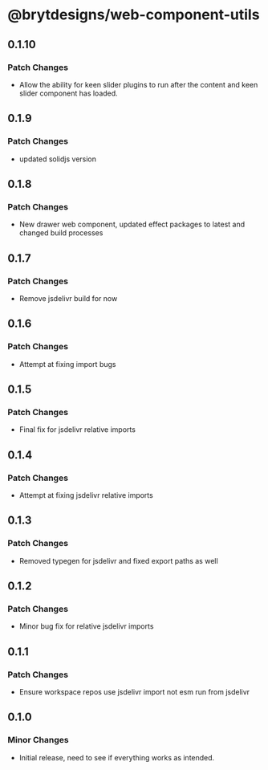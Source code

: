 # @brytdesigns/web-component-utils

## 0.1.10

### Patch Changes

- Allow the ability for keen slider plugins to run after the content and keen slider component has loaded.

## 0.1.9

### Patch Changes

- updated solidjs version

## 0.1.8

### Patch Changes

- New drawer web component, updated effect packages to latest and changed build processes

## 0.1.7

### Patch Changes

- Remove jsdelivr build for now

## 0.1.6

### Patch Changes

- Attempt at fixing import bugs

## 0.1.5

### Patch Changes

- Final fix for jsdelivr relative imports

## 0.1.4

### Patch Changes

- Attempt at fixing jsdelivr relative imports

## 0.1.3

### Patch Changes

- Removed typegen for jsdelivr and fixed export paths as well

## 0.1.2

### Patch Changes

- Minor bug fix for relative jsdelivr imports

## 0.1.1

### Patch Changes

- Ensure workspace repos use jsdelivr import not esm run from jsdelivr

## 0.1.0

### Minor Changes

- Initial release, need to see if everything works as intended.
